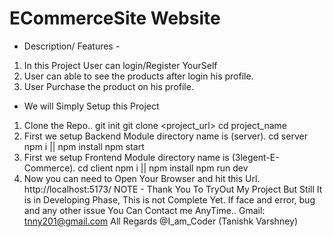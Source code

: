# ECommerceSite Website
* Description/ Features -
1. In this Project User can login/Register YourSelf
2. User can able to see the products after login his profile.
3. User Purchase the product on his profile.
* We will Simply Setup this Project
1. Clone the Repo..
  git init
  git clone <project_url>
  cd project_name
2. First we setup Backend Module directory name is (server).
  cd server
  npm i || npm install
  npm start
3. First we setup Frontend Module directory name is (3legent-E-Commerce).
  cd client
  npm i || npm install
  npm run dev
4. Now you can need to Open Your Browser and hit this Url.
  http://localhost:5173/
NOTE -
Thank You To TryOut My Project But Still It is in Developing Phase, This is not Complete Yet.
If face and error, bug and any other issue You Can Contact me AnyTime..
Gmail:
  tnny201@gmail.com
All Regards @I_am_Coder (Tanishk Varshney)
